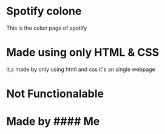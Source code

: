 # Spotify colone 
This is the colon page of spotify
# Made using only HTML & CSS
It,s made by only using html and css it's an single webpage 
# Not Functionalable 
# Made by   #### Me